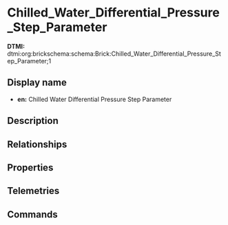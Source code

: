 # Chilled_Water_Differential_Pressure_Step_Parameter
**DTMI:** dtmi:org:brickschema:schema:Brick:Chilled_Water_Differential_Pressure_Step_Parameter;1
## Display name
- **en:** Chilled Water Differential Pressure Step Parameter
## Description
## Relationships
## Properties
## Telemetries
## Commands
